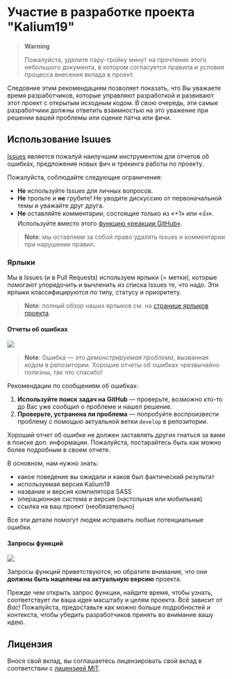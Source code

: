 # Участие в разработке проекта "Kalium19"
> **Warning**
>
> Пожалуйста, уделите пару-тройку минут на прочтение этого небольшого документа, в котором согласуется правила и условия процесса внесения вклада в проект.

Следовние этим рекомендациям позволяет показать, что Вы уважаете время разработчиков, которые управляют разработкой и развивают этот проект с открытым исходным кодом. В свою очередь, эти самые разработчики должны ответить взаимностью на это уважение при решении вашей проблемы или оценке патча или фичи.

## Использование Isuues
[Issues](https://github.com/91muilak/kalium19/issues) является пожалуй наилучшим инструментом для отчетов об ошибках, предложения новых фич и трекинга работы по проекту.

Пожалуйста, соблюдайте следующие ограничения:

- **Не** используйте Issues для личных вопросов.
- **Не** трольте и **не** грубите! Не уводите дискуссию от первоначальной темы и уважайте друг друга.
- **Не** оставляйте комментарии, состоящие только из «+1» или «:thumbsup:». Используйте вместо этого [функцию «реакции GitHub»](https://github.com/blog/2119-add-reactions-to-pull-requests-issues-and-comments).

> **Note**: мы оставляем за собой право удалять Issues и комментарии при нарушении правил.

### Ярлыки
Мы в Issues (и в Pull Requests) используем ярлыки (= метки), которые помогают упорядочить и вычленить из списка Issues те, что надо. Эти ярлыки классифицируются по типу, статусу и приоритету.

> **Note**: полный обзор наших ярлыков см. на [странице ярлыков проекта](https://github.com/91muilak/kalium19/issues/labels?sort=name-asc).

#### Отчеты об ошибках

[![](https://img.shields.io/badge/bug-c90000)](https://github.com/rx1310/kalium19/labels/bug)

> **Note**: Ошибка — это _демонстрируемая проблема_, вызванная кодом в репозитории. Хорошие отчеты об ошибках чрезвычайно полезны, так что спасибо!

Рекомендации по сообщениям об ошибках:

1. **Используйте поиск задач на GitHub** — проверьте, возможно кто-то до Вас уже сообщил о проблеме и нашел решение.
2. **Проверьте, устранена ли проблема** — попробуйте воспроизвести проблему с помощью актуальной ветки `develop` в репозитории.

Хороший отчет об ошибке не должен заставлять других гнаться за вами в поиске доп. информации. Пожалуйста, постарайтесь быть как можно более подробным в своем отчете.

В основном, нам нужно знать:
* какое поведение вы ожидали и каков был фактический результат
* используемая версия Kalium19
* название и версия компилятора SASS
* операционная система и версия (настольная или мобильная)
* ссылка на ваш проект (необязательно)

Все эти детали помогут людям исправить любые потенциальные ошибки.

#### Запросы функций

[![](https://img.shields.io/badge/feature%20request-008bc9)](https://github.com/rx1310/kalium19/labels/bug)

Запросы функций приветствуются, но обратите внимание, что они **должны быть нацелены на актуальную версию** проекта.

Прежде чем открыть запрос функции, найдите время, чтобы узнать, соответствует ли ваша идея масштабу и целям проекта. Всё зависит от *Вас*! Пожалуйста, предоставьте как можно больше подробностей и контекста, чтобы убедить разработчиков принять во внимание вашу идею.

## Лицензия
Внося свой вклад, вы соглашаетесь лицензировать свой вклад в соответствии с [лицензией MIT](LICENSE).
